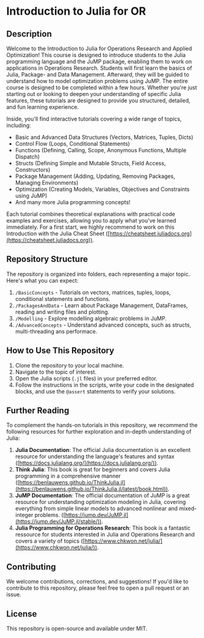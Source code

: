 # Introduction to Julia for OR
## Description
Welcome to the Introduction to Julia for Operations Research and Applied Optimization! This course is designed to introduce students to the Julia programming language and the JuMP package, enabling them to work on applications in Operations Research. Students will first learn the basics of Julia, Package- and Data Management. Afterward, they will be guided to understand how to model optimization problems using JuMP. The entire course is designed to be completed within a few hours. Whether you're just starting out or looking to deepen your understanding of specific Julia features, these tutorials are designed to provide you structured, detailed, and fun learning experience.

Inside, you'll find interactive tutorials covering a wide range of topics, including:

- Basic and Advanced Data Structures (Vectors, Matrices, Tuples, Dicts)
- Control Flow (Loops, Conditional Statements)
- Functions (Defining, Calling, Scope, Anonymous Functions, Multiple Dispatch)
- Structs (Defining Simple and Mutable Structs, Field Access, Constructors)
- Package Management (Adding, Updating, Removing Packages, Managing Environments)
- Optimization (Creating Models, Variables, Objectives and Constraints using JuMP)
- And many more Julia programming concepts!

Each tutorial combines theoretical explanations with practical code examples and exercises, allowing you to apply what you've learned immediately.
For a first start, we highly recommend to work on this Introduction with the Julia Cheat Sheet  ([https://cheatsheet.juliadocs.org](https://cheatsheet.juliadocs.org)). 

## Repository Structure
The repository is organized into folders, each representing a major topic. Here's what you can expect:

1. `/BasicConcepts` - Tutorials on vectors, matrices, tuples, loops, conditional statements and functions.
2. `/PackagesAndData` - Learn about Package Management, DataFrames, reading and writing files and plotting.
3. `/Modelling` - Explore modelling algebraic problems in JuMP.
4. `/AdvancedConcepts` - Understand advanced concepts, such as structs, multi-threading ans performace.

## How to Use This Repository
1. Clone the repository to your local machine.
2. Navigate to the topic of interest.
3. Open the Julia scripts (`.jl` files) in your preferred editor.
4. Follow the instructions in the scripts, write your code in the designated blocks, and use the `@assert` statements to verify your solutions.

## Further Reading
To complement the hands-on tutorials in this repository, we recommend the following resources for further exploration and in-depth understanding of Julia:

1. **Julia Documentation**: The official Julia documentation is an excellent resource for understanding the language's features and syntax ([https://docs.julialang.org/](https://docs.julialang.org/)).
2. **Think Julia**: This book is great for beginners and covers Julia programming in a comprehensive manner ([https://benlauwens.github.io/ThinkJulia.jl](https://benlauwens.github.io/ThinkJulia.jl/latest/book.html)).
3. **JuMP Documentation**: The official documentation of JuMP is a great resource for understanding optimization modeling in Julia, covering everything from simple linear models to advanced nonlinear and mixed-integer problems. ([https://jump.dev/JuMP.jl](https://jump.dev/JuMP.jl/stable/)).
4. **Julia Programming for Operations Research**: This book is a fantastic ressource for students interested in Julia and Operations Research and covers a variety of topics ([https://www.chkwon.net/julia/](https://www.chkwon.net/julia/)).

## Contributing
We welcome contributions, corrections, and suggestions! If you'd like to contribute to this repository, please feel free to open a pull request or an issue.

## License
This repository is open-source and available under MIT.

